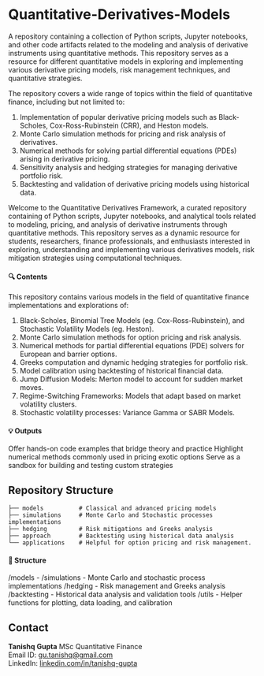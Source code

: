 # Quantitative-Derivatives-Models
A repository containing a collection of Python scripts, Jupyter notebooks, and other code artifacts related to the modeling and analysis of derivative instruments using quantitative methods. This repository serves as a resource for different quantitative models in exploring and implementing various derivative pricing models, risk management techniques, and quantitative strategies.

The repository covers a wide range of topics within the field of quantitative finance, including but not limited to:

1. Implementation of popular derivative pricing models such as Black-Scholes, Cox-Ross-Rubinstein (CRR), and Heston models.
2. Monte Carlo simulation methods for pricing and risk analysis of derivatives.
3. Numerical methods for solving partial differential equations (PDEs) arising in derivative pricing.
4. Sensitivity analysis and hedging strategies for managing derivative portfolio risk.
5. Backtesting and validation of derivative pricing models using historical data.


Welcome to the Quantitative Derivatives Framework, a curated repository containing of Python scripts, Jupyter notebooks, and analytical tools related to modeling, pricing, and analysis of derivative instruments through quantitative methods. This repository serves as a dynamic resource for students, researchers, finance professionals, and enthusiasts interested in exploring, understanding and implementing various derivatives models, risk mitigation strategies using computational techniques.

#### 🔍 Contents
This repository contains various models in the field of quantitative finance implementations and explorations of:

1. Black-Scholes, Binomial Tree Models (eg. Cox-Ross-Rubinstein), and Stochastic Volatility Models (eg. Heston).
2. Monte Carlo simulation methods for option pricing and risk analysis.
3. Numerical methods for partial differential equations (PDE) solvers for European and barrier options.
4. Greeks computation and dynamic hedging strategies for portfolio risk.
5. Model calibration using backtesting of historical financial data.
6. Jump Diffusion Models: Merton model to account for sudden market moves.
7. Regime-Switching Frameworks: Models that adapt based on market volatility clusters.
8. Stochastic volatility processes: Variance Gamma or SABR Models.

#### 💡 Outputs
Offer hands-on code examples that bridge theory and practice
Highlight numerical methods commonly used in pricing exotic options
Serve as a sandbox for building and testing custom strategies


## Repository Structure

```
├── models          # Classical and advanced pricing models
├── simulations     # Monte Carlo and Stochastic processes implementations
├── hedging         # Risk mitigations and Greeks analysis
├── approach        # Backtesting using historical data analysis
└── applications    # Helpful for option pricing and risk management.
```

#### 📁 Structure
/models            - 
/simulations       - Monte Carlo and stochastic process implementations
/hedging           - Risk management and Greeks analysis
/backtesting       - Historical data analysis and validation tools
/utils             - Helper functions for plotting, data loading, and calibration

## Contact
**Tanishq Gupta**
MSc Quantitative Finance\
Email ID: [gu.tanishq@gmail.com](mailto:gu.tanishq@gmail.com) \
LinkedIn: [linkedin.com/in/tanishq-gupta ](https://www.linkedin.com/in/tanishq-gupta-443197200/)
